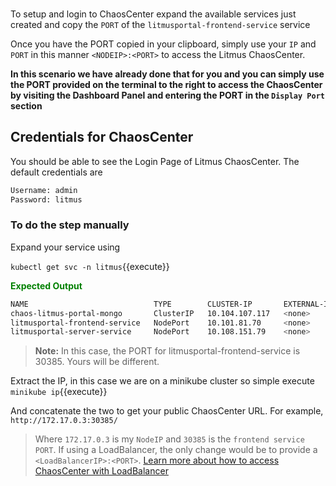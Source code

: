 <br />

To setup and login to ChaosCenter expand the available services just created and copy the `PORT` of the `litmusportal-frontend-service` service

Once you have the PORT copied in your clipboard, simply use your `IP` and `PORT` in this manner `<NODEIP>:<PORT>` to access the Litmus ChaosCenter.

**In this scenario we have already done that for you and you can simply use the PORT provided on the terminal to the right to access the ChaosCenter by visiting the Dashboard Panel and entering the PORT in the `Display Port` section**

## Credentials for ChaosCenter

You should be able to see the Login Page of Litmus ChaosCenter. The default credentials are

```bash
Username: admin
Password: litmus
```

### To do the step manually

Expand your service using

`kubectl get svc -n litmus`{{execute}}

<span style="color:green">**Expected Output**</span>

```bash
NAME                            TYPE        CLUSTER-IP       EXTERNAL-IP   PORT(S)                         AGE
chaos-litmus-portal-mongo       ClusterIP   10.104.107.117   <none>        27017/TCP                       2m
litmusportal-frontend-service   NodePort    10.101.81.70     <none>        9091:30385/TCP                  2m
litmusportal-server-service     NodePort    10.108.151.79    <none>        9002:32456/TCP,9003:31160/TCP   2m
```

> **Note:** In this case, the PORT for litmusportal-frontend-service is 30385. Yours will be different.

Extract the IP, in this case we are on a minikube cluster so simple execute
`minikube ip`{{execute}}

And concatenate the two to get your public ChaosCenter URL. For example, `http://172.17.0.3:30385/`

> Where `172.17.0.3` is my `NodeIP` and `30385` is the `frontend service PORT`. If using a LoadBalancer, the only change would be to provide a `<LoadBalancerIP>:<PORT>`. [Learn more about how to access ChaosCenter with LoadBalancer](https://litmusdocs-beta.netlify.app/docs/next/user-guides/setup-without-ingress#with-loadbalancer.md)
